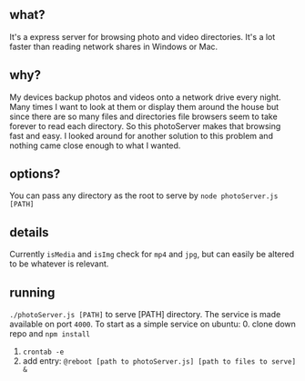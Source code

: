 ## what?
It's a express server for browsing photo and video directories. It's a lot faster than reading network shares in Windows or Mac. 

## why?
My devices backup photos and videos onto a network drive every night. Many times I want to look at them or display them around the house but since there are so many files and directories file browsers seem to take forever to read each directory. So this photoServer makes that browsing fast and easy. I looked around for another solution to this problem and nothing came close enough to what I wanted. 

## options?
You can pass any directory as the root to serve by `node photoServer.js [PATH]`

## details
Currently `isMedia` and `isImg` check for `mp4` and `jpg`, but can easily be altered to be whatever is relevant. 

## running
`./photoServer.js [PATH]` to serve [PATH] directory. The service is made available on port `4000`. 
To start as a simple service on ubuntu:
0. clone down repo and `npm install`
1. `crontab -e`
2. add entry: `@reboot [path to photoServer.js] [path to files to serve] &`
